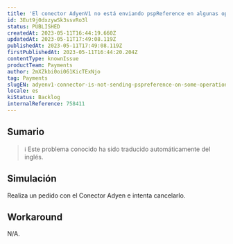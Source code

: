 ```yaml
---
title: 'El conector AdyenV1 no está enviando pspReference en algunas operaciones y por lo tanto causa error'
id: 3Eut9j0dxzywSk3ssvRo3l
status: PUBLISHED
createdAt: 2023-05-11T16:44:19.660Z
updatedAt: 2023-05-11T17:49:08.119Z
publishedAt: 2023-05-11T17:49:08.119Z
firstPublishedAt: 2023-05-11T16:44:20.204Z
contentType: knownIssue
productTeam: Payments
author: 2mXZkbi0oi061KicTExNjo
tag: Payments
slugEN: adyenv1-connector-is-not-sending-pspreference-on-some-operations-and-thus-causing-error
locale: es
kiStatus: Backlog
internalReference: 758411
---
```


## Sumario

>ℹ️ Este problema conocido ha sido traducido automáticamente del inglés.



## Simulación


Realiza un pedido con el Conector Adyen e intenta cancelarlo.



## Workaround


N/A.

